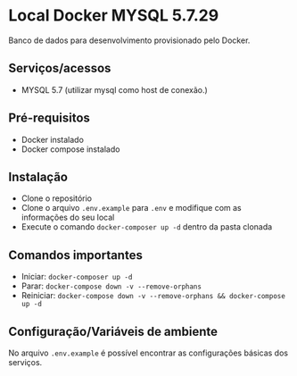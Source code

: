 # Local Docker MYSQL 5.7.29

Banco de dados para desenvolvimento provisionado pelo Docker.

## Serviços/acessos

- MYSQL 5.7 (utilizar mysql como host de conexão.)

## Pré-requisitos

* Docker instalado
* Docker compose instalado

## Instalação

* Clone o repositório
* Clone o arquivo `.env.example` para `.env` e modifique com as informações do seu local
* Execute o comando `docker-composer up -d` dentro da pasta clonada

## Comandos importantes
* Iniciar: `docker-composer up -d`
* Parar: `docker-compose down -v --remove-orphans`
* Reiniciar: `docker-compose down -v --remove-orphans && docker-compose up -d`


## Configuração/Variáveis ​​de ambiente
No arquivo `.env.example` é possível encontrar as configurações básicas dos serviços.